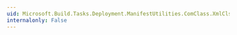 ```yaml
---
uid: Microsoft.Build.Tasks.Deployment.ManifestUtilities.ComClass.XmlClsId
internalonly: False
---
```

